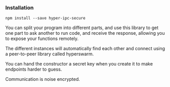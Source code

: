 ### Installation

```
npm install --save hyper-ipc-secure
```
You can split your program into different parts, and use this library to
get one part to ask another to run code, and receive the response, 
allowing you to expose your functions remotely.

The different instances will automatically find each other and connect using
a peer-to-peer library called hyperswarm.

You can hand the constructor a secret key when you create it to make endpoints
harder to guess.

Communication is noise encrypted.
